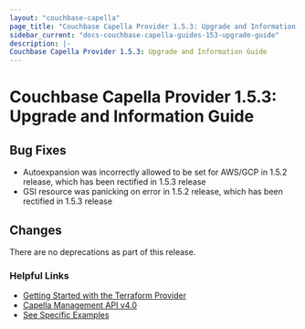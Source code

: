 ```yaml
---
layout: "couchbase-capella"
page_title: "Couchbase Capella Provider 1.5.3: Upgrade and Information Guide"
sidebar_current: "docs-couchbase-capella-guides-153-upgrade-guide"
description: |-
Couchbase Capella Provider 1.5.3: Upgrade and Information Guide
---
```



# Couchbase Capella Provider 1.5.3: Upgrade and Information Guide

## Bug Fixes

* Autoexpansion was incorrectly allowed to be set for AWS/GCP in 1.5.2 release, which has been rectified in 1.5.3 release
* GSI resource was panicking on error in 1.5.2 release, which has been rectified in 1.5.3 release

## Changes

There are no deprecations as part of this release.

### Helpful Links

- [Getting Started with the Terraform Provider](https://github.com/couchbasecloud/terraform-provider-couchbase-capella/blob/master/examples/getting_started)
- [Capella Management API v4.0](https://docs.couchbase.com/cloud/management-api-reference/index.html)
- [See Specific Examples](https://github.com/couchbasecloud/terraform-provider-couchbase-capella/blob/master/examples)